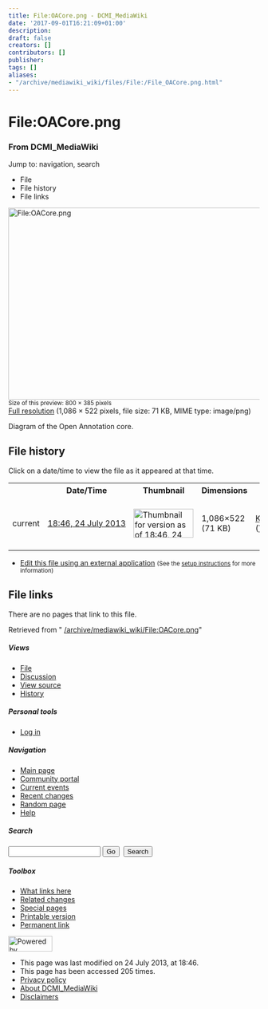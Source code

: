 ```yaml
---
title: File:OACore.png - DCMI_MediaWiki
date: '2017-09-01T16:21:09+01:00'
description: 
draft: false
creators: []
contributors: []
publisher: 
tags: []
aliases:
- "/archive/mediawiki_wiki/files/File:/File_OACore.png.html"
---
```


<a id="top"></a>
# File:OACore.png

### From DCMI\_MediaWiki

Jump to: navigation, search
<!-- start content -->
- File
- File history
- File links

 [<img alt="File:OACore.png" src="/images/2/29/OACore.png" width="800" height="385">](/archive/mediawiki_wiki/files/OACore.png)  
<small>Size of this preview: 800 × 385 pixels</small>  
 [Full resolution](/images/2/29/OACore.png)‎ (1,086 × 522 pixels, file size: 71 KB, MIME type: image/png)

Diagram of the Open Annotation core.

<!-- 
NewPP limit report
Preprocessor node count: 1/1000000
Post-expand include size: 0/2097152 bytes
Template argument size: 0/2097152 bytes
Expensive parser function count: 0/100
-->
## File history

Click on a date/time to view the file as it appeared at that time.

<table class="wikitable filehistory">
  <tr>
    <td></td>
    <th>Date/Time</th>
    <th>Thumbnail</th>
    <th>Dimensions</th>
    <th>User</th>
    <th>Comment</th>
  </tr>
  <tr>
    <td>current</td>
    <td class="filehistory-selected" style="white-space: nowrap;"><a href="/archive/mediawiki_wiki/files/OACore.png">18:46, 24 July 2013</a></td>
    <td><a href="/images/2/29/OACore.png"><img alt="Thumbnail for version as of 18:46, 24 July 2013" src="/images/2/29/OACore.png" width="120" height="58"></a></td>
    <td>1,086×522 <span style="white-space: nowrap;">(71 KB)</span>
    </td>
    <td>
      <a href="/index.php/User:KarenCoyle" title="User:KarenCoyle" class="mw-userlink">KarenCoyle</a> <span style="white-space: nowrap;"> <span class="mw-usertoollinks">(<a href="/index.php/User_talk:KarenCoyle" title="User talk:KarenCoyle">Talk</a> | <a href="/index.php/Special:Contributions/KarenCoyle" title="Special:Contributions/KarenCoyle">contribs</a>)</span></span>
    </td>
    <td> <span class="comment">(Diagram of the Open Annotation core.)</span>
    </td>
  </tr>
</table>

  

- [Edit this file using an external application](/index.php?title=File:OACore.png&action=edit&externaledit=true&mode=file "File:OACore.png") <small>(See the <a href="http://www.mediawiki.org/wiki/Manual:External_editors" class="external text" rel="nofollow">setup instructions</a> for more information)</small>

## File links

There are no pages that link to this file.

Retrieved from " [/archive/mediawiki_wiki/File:OACore.png](/archive/mediawiki_wiki/files/File:/File:OACore.png.html)"

<!-- end content -->

##### Views

- [File](/archive/mediawiki_wiki/files/File:/File:OACore.png.html "View the file page [c]")
- [Discussion](/index.php?title=File_talk:OACore.png&action=edit&redlink=1 "Discussion about the content page [t]")
- [View source](/index.php?title=File:OACore.png&action=edit "This page is protected.
You can view its source [e]")
- [History](/index.php?title=File:OACore.png&action=history "Past revisions of this page [h]")

##### Personal tools

- [Log in](/index.php?title=Special:UserLogin&returnto=File:OACore.png "You are encouraged to log in; however, it is not mandatory [o]")

<script type="text/javascript"> if (window.isMSIE55) fixalpha(); </script>

##### Navigation

- [Main page](/index.php/Main_Page "Visit the main page [z]")
- [Community portal](/index.php/DCMI_MediaWiki:Community_portal "About the project, what you can do, where to find things")
- [Current events](/index.php/DCMI_MediaWiki:Current_events "Find background information on current events")
- [Recent changes](/index.php/Special:RecentChanges "The list of recent changes in the wiki [r]")
- [Random page](/index.php/Special:Random "Load a random page [x]")
- [Help](/index.php/Help:Contents "The place to find out")

##### <label for="searchInput">Search</label>

<form action="/index.php" id="searchform">
				<input type="hidden" name="title" value="Special:Search">
				<input id="searchInput" title="Search DCMI_MediaWiki" accesskey="f" type="search" name="search">
				<input type="submit" name="go" class="searchButton" id="searchGoButton" value="Go" title="Go to a page with this exact name if exists"> 
				<input type="submit" name="fulltext" class="searchButton" id="mw-searchButton" value="Search" title="Search the pages for this text">
			</form>

##### Toolbox

- [What links here](/index.php/Special:WhatLinksHere/File:OACore.png "List of all wiki pages that link here [j]")
- [Related changes](/index.php/Special:RecentChangesLinked/File:OACore.png "Recent changes in pages linked from this page [k]")
- [Special pages](/index.php/Special:SpecialPages "List of all special pages [q]")
- [Printable version](/index.php?title=File:OACore.png&printable=yes "Printable version of this page [p]")
- [Permanent link](/index.php?title=File:OACore.png&oldid=5036 "Permanent link to this revision of the page")

<!-- end of the left (by default at least) column -->

 [<img src="/skins/common/images/poweredby_mediawiki_88x31.png" height="31" width="88" alt="Powered by MediaWiki">](http://www.mediawiki.org/)

- This page was last modified on 24 July 2013, at 18:46.
- This page has been accessed 205 times.
- [Privacy policy](/index.php/DCMI_MediaWiki:Privacy_policy "DCMI MediaWiki:Privacy policy")
- [About DCMI\_MediaWiki](/index.php/DCMI_MediaWiki:About "DCMI MediaWiki:About")
- [Disclaimers](/index.php/DCMI_MediaWiki:General_disclaimer "DCMI MediaWiki:General disclaimer")

<script>if (window.runOnloadHook) runOnloadHook();</script><!-- Served in 0.533 secs. -->
